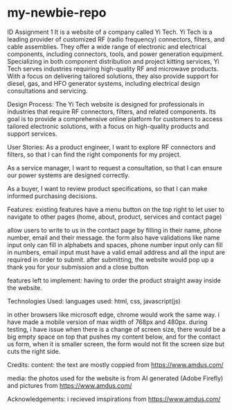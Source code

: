 # my-newbie-repo
ID Assignment 1
It is a website of a company called Yi Tech. Yi Tech is a leading provider of customized RF (radio frequency) connectors, filters, and cable assemblies. They offer a wide range of electronic and electrical components, including connectors, tools, and power generation equipment. Specializing in both component distribution and project kitting services, Yi Tech serves industries requiring high-quality RF and microwave products. With a focus on delivering tailored solutions, they also provide support for diesel, gas, and HFO generator systems, including electrical design consultations and servicing.


Design Process: 
The Yi Tech website is designed for professionals in industries that require RF connectors, filters, and related components. Its goal is to provide a comprehensive online platform for customers to access tailored electronic solutions, with a focus on high-quality products and support services.

User Stories:
As a product engineer, I want to explore RF connectors and filters, so that I can find the right components for my project.

As a service manager, I want to request a consultation, so that I can ensure our power systems are designed correctly.

As a buyer, I want to review product specifications, so that I can make informed purchasing decisions.


Features:
existing features
have a menu button on the top right to let user to navigate to other pages (home, about, product, services and contact page)

allow users to write to us in the contact page by filling in their name, phone number, email and their message. the form also have validations like name input only can fill in alphabets and spaces, phone number input only can fill in numbers, email input must have a valid email address and all the input are required in order to submit. after submitting, the website would pop up a thank you for your submission and a close button

features left to implement:
having to order the product straight away inside the website.


Technologies Used:
languages used: html, css, javascript(js)

in other browsers like microsoft edge, chrome would work the same way. i have made a mobile version of max width of 768px and 480px. 
during testing, i have issue when there is a change of screen size, there would be a big empty space on top that pushes my content below, and for the contact us form, when it is smaller screen, the form would not fit the screen size but cuts the right side. 


Credits:
content:
the text are mostly coppied from https://www.amdus.com/

media:
the photos used for the website is from AI generated (Adobe Firefly) and pictures from https://www.amdus.com/

Acknowledgements:
i recieved imspirations from https://www.amdus.com/